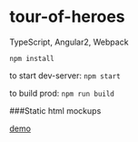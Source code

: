 # tour-of-heroes
TypeScript, Angular2, Webpack

`npm install`

to start dev-server:
`npm start`

to build prod:
`npm run build`

###Static html mockups

[demo](https://dverbovyi.github.io/ImEngine/)
